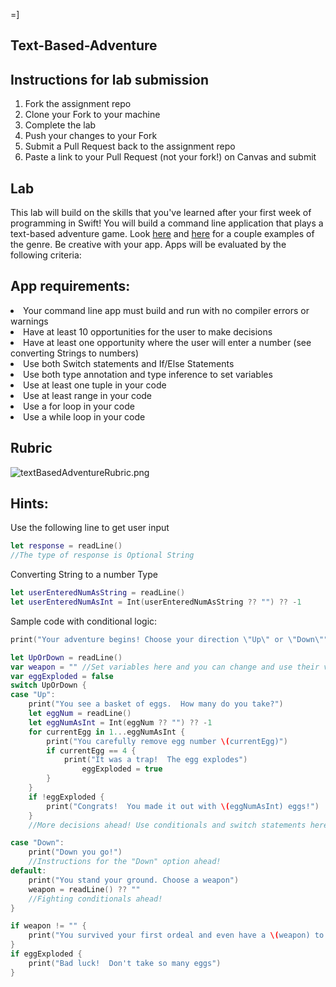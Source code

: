 =\]
## Text-Based-Adventure

## Instructions for lab submission 

1. Fork the assignment repo
1. Clone your Fork to your machine
1. Complete the lab
1. Push your changes to your Fork
1. Submit a Pull Request back to the assignment repo
1. Paste a link to your Pull Request (not your fork!) on Canvas and submit

## Lab 

This lab will build on the skills that you've learned after your first week of programming in Swift!  You will build a command line application that plays a text-based adventure game.  Look [here](https://classicreload.com/zork-i.html) and [here](http://www.bbc.co.uk/programmes/articles/1g84m0sXpnNCv84GpN2PLZG/the-hitchhikers-guide-to-the-galaxy-game-30th-anniversary-edition) for a couple examples of the genre.  Be creative with your app. Apps will be evaluated by the following criteria:   

## App requirements:

<li>Your command line app must build and run with no compiler errors or warnings</li>
<li>Have at least 10 opportunities for the user to make decisions</li>
<li>Have at least one opportunity where the user will enter a number (see converting Strings to numbers)</li>
<li>Use both Switch statements and If/Else Statements</li>
<li>Use both type annotation and type inference to set variables</li>
<li>Use at least one tuple in your code</li>
<li>Use at least range in your code</li>
<li>Use a for loop in your code</li>
<li>Use a while loop in your code</li>
 
 ## Rubric
 
 ![textBasedAdventureRubric.png](./textBasedAdventureRubric.png)

## Hints:

Use the following line to get user input

```swift 
let response = readLine()
//The type of response is Optional String
```

Converting String to a number Type

```swift 
let userEnteredNumAsString = readLine()
let userEnteredNumAsInt = Int(userEnteredNumAsString ?? "") ?? -1
```

Sample code with conditional logic:

```swift
print("Your adventure begins! Choose your direction \"Up\" or \"Down\"") //Use \ to escape characters

let UpOrDown = readLine()
var weapon = "" //Set variables here and you can change and use their values later
var eggExploded = false
switch UpOrDown {
case "Up":
    print("You see a basket of eggs.  How many do you take?")
    let eggNum = readLine()
    let eggNumAsInt = Int(eggNum ?? "") ?? -1
    for currentEgg in 1...eggNumAsInt {
        print("You carefully remove egg number \(currentEgg)")
        if currentEgg == 4 {
            print("It was a trap!  The egg explodes")
                eggExploded = true
        }
    }
    if !eggExploded {
        print("Congrats!  You made it out with \(eggNumAsInt) eggs!")
    }
    //More decisions ahead! Use conditionals and switch statements here

case "Down":
    print("Down you go!")
    //Instructions for the "Down" option ahead!
default:
    print("You stand your ground. Choose a weapon")
    weapon = readLine() ?? ""
    //Fighting conditionals ahead!
}

if weapon != "" {
    print("You survived your first ordeal and even have a \(weapon) to take home")
}
if eggExploded {
    print("Bad luck!  Don't take so many eggs")
}
```

